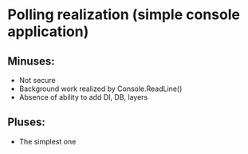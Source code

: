 # Polling realization (simple console application)

## Minuses:
* Not secure
* Background work realized by Console.ReadLine()
* Absence of ability to add DI, DB, layers

## Pluses:
* The simplest one